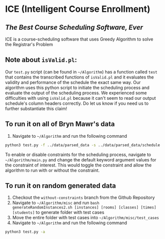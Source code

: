 # ICE (Intelligent Course Enrollment)
## _The Best Course Scheduling Software, Ever_

ICE is a course-scheduling software that uses Greedy Algorithm to solve the Registrar's Problem

## Note about `isValid.pl`:
Our `test.py` script (can be found in `~/Algorithm`) has a function called `test` that contains the transcribed functions of `isValid.pl` and it evaluates the validity and performance of the schedule the exact same way. Our algorithm uses this python script to initiate the scheduling process and evaluate the output of the scheduling process. We experienced some difficulties with using `isValid.pl` because it can't seem to read our output schedule's column headers correctly. Do let us know if you need us to further substantiate this claim!

## To run it on all of Bryn Mawr's data

1. Navigate to `~/Algorithm` and run the following command

```sh
python3 test.py -f ../data/parsed_data -s ../data/parsed_data/schedule.txt -a
```

To enable or disable constraints for the scheduling process, navigate to `~/Algorithm/main.py` and change the default keyword argument values for the constraint of interest. This would toggle the constraint and allow the algorithm to run with or without the constraint.

## To run it on random generated data

1. Checkout the `without-constraints` branch from the Github Repository
2. Navigate to `~/Algorithm/misc` and run `bash generateRandomInstances2.sh [instances] [rooms] [classes] [times] [students]` to generate folder with test cases
2. Move the entire folder with test cases into `~/Algorithm/misc/test_cases`
2. Navigate to `~/Algorithm` and run the following command

```sh
python3 test.py -a
```


